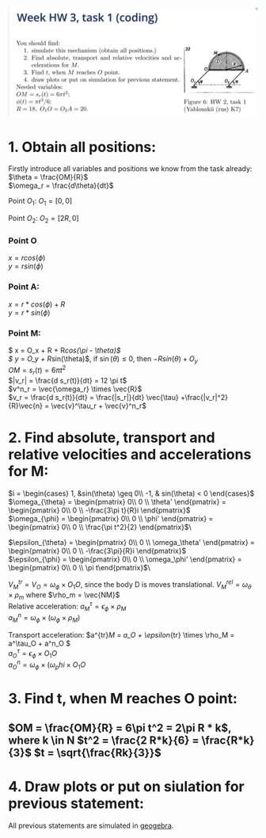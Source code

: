 ![alt text](task1 "Task 1")
# 1. Obtain all positions:
Firstly introduce all variables and positions we know from the task already:
$\theta = \frac{OM}{R}$\
$\omega_r = \frac{d\theta}{dt}$

Point $O_1$:
$O_1 = [0,0]$

Point $O_2$:
$O_2 = [2R, 0]$

### Point O
$x = r cos(\phi)$\
$y = r sin(\phi)$

### Point A:
$x = r*cos(\phi) + R$\
$y = r*sin(\phi)$

### Point M:
$ x = O_x + R + R*cos(\pi - \theta)$\
$ y = O_y + R*sin(\theta)$, if $\sin(\theta)\leq 0$, then $-R sin(\theta) + O_y$\
$OM = s_r(t) = 6\pi t^2$\
$|v_r| = \frac{d s_r(t)}{dt} = 12 \pi t$\
$v^n_r = \vec{\omega_r} \times \vec{R}$\
$v_r = \frac{d s_r(t)}{dt} = \frac{|s_r|}{dt} \vec{\tau} +\frac{|v_r|^2}{R}\vec{n} = \vec{v}^\tau_r + \vec{v}^n_r$

# 2. Find absolute, transport and relative velocities and accelerations for M:
$i = \begin{cases} 1, &sin(\theta) \geq 0\\  -1, & sin(\theta) < 0 \end{cases}$\
$\omega_{\theta} = \begin{pmatrix}  0\\ 0 \\ \theta' \end{pmatrix} = \begin{pmatrix}  0\\ 0 \\ -\frac{3\pi t}{R}i \end{pmatrix}$\
$\omega_{\phi} = \begin{pmatrix}  0\\ 0 \\ \phi' \end{pmatrix} = \begin{pmatrix}  0\\ 0 \\ \frac{\pi t^2}{2} \end{pmatrix}$\

$\epsilon_{\theta} = \begin{pmatrix}  0\\ 0 \\ \omega_\theta' \end{pmatrix} = \begin{pmatrix}  0\\ 0 \\ -\frac{3\pi}{R}i \end{pmatrix}$\
$\epsilon_{\phi} = \begin{pmatrix}  0\\ 0 \\ \omega_\phi' \end{pmatrix} = \begin{pmatrix}  0\\ 0 \\ \pi t\end{pmatrix}$\

$V^{tr}_M = V_O = \omega_\phi \times O_1O$, since the body D is moves translational.
$V^{rel}_M = \omega_\theta \times \rho_m$ where $\rho_m = \vec{NM}$\
Relative acceleration:
$a^\tau_M = \epsilon_\phi \times \rho_M$\
$a^n_M = \omega_\phi \times (\omega_\phi \times \rho_M)$

Transport acceleration:
$a^{tr}_M = a_O + \epsilon_{tr} \times \rho_M = a^\tau_O + a^n_O $\
$a^\tau_O = \epsilon_\phi \times O_1O$\
$a^n_O = \omega_\phi \times (\omega_phi \times O_1O$

# 3. Find t, when M reaches O point:
$OM = \frac{OM}{R} = 6\pi t^2 = 2\pi R * k$, where k \in N
$t^2 = \frac{2 R*k}{6} = \frac{R*k}{3}$
$t = \sqrt{\frac{Rk}{3}}$
---
# 4. Draw plots or put on siulation for previous statement:
All previous statements are simulated in [geogebra](https://www.geogebra.org/m/vkfjvsvj).
